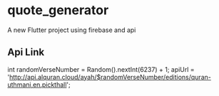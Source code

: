 # quote_generator

A new Flutter project using firebase and api


## Api Link

int randomVerseNumber = Random().nextInt(6237) + 1;
apiUrl = 'http://api.alquran.cloud/ayah/$randomVerseNumber/editions/quran-uthmani,en.pickthall';


